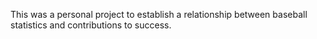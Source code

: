 This was a personal project to establish a relationship between baseball statistics and contributions to success. 
